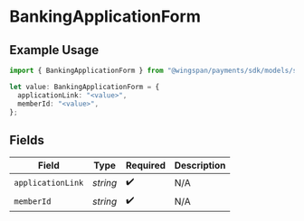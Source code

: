 # BankingApplicationForm

## Example Usage

```typescript
import { BankingApplicationForm } from "@wingspan/payments/sdk/models/shared";

let value: BankingApplicationForm = {
  applicationLink: "<value>",
  memberId: "<value>",
};
```

## Fields

| Field              | Type               | Required           | Description        |
| ------------------ | ------------------ | ------------------ | ------------------ |
| `applicationLink`  | *string*           | :heavy_check_mark: | N/A                |
| `memberId`         | *string*           | :heavy_check_mark: | N/A                |
